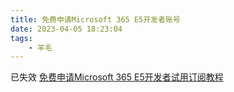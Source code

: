 ```yaml
---
title: 免费申请Microsoft 365 E5开发者账号
date: 2023-04-05 18:23:04
tags:
    - 羊毛
---
```

已失效<!--more-->
[免费申请Microsoft 365 E5开发者试用订阅教程](https://youtu.be/eamiBQpzbrQ)
